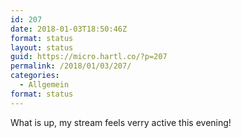 ```yaml
---
id: 207
date: 2018-01-03T18:50:46Z
format: status
layout: status
guid: https://micro.hartl.co/?p=207
permalink: /2018/01/03/207/
categories:
  - Allgemein
format: status
---
```

What is up, my stream feels verry active this evening!